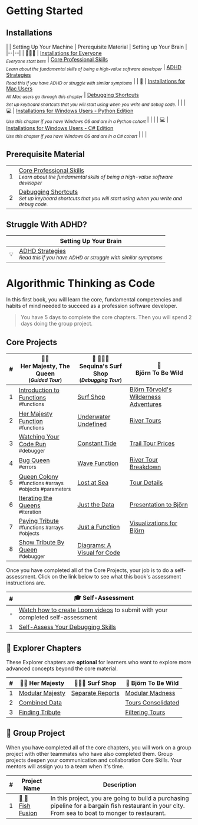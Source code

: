 # Getting Started

## Installations

|  | Setting Up Your Machine | Prerequisite Material | Setting up Your Brain |
|--|--|
| 👩🏾‍🏫 | [Installations for Everyone](./chapters/GETTING_STARTED.md) <br/> <sub><em>Everyone start here</em></sub> | [Core Professional Skills](./chapters/THINKING.md) <br/> <sub><em>Learn about the fundamental skills of being a high-value software developer</em></sub> | [ADHD Strategies](./chapters/ADHD_STRATEGIES.md) </br> <sub><em>Read this if you have ADHD or struggle with similar symptoms</em></sub> |
| 🍎 | [Installations for Mac Users](./chapters/GETTING_STARTED_MAC.md) <br/> <sub><em>All Mac users go through this chapter</em></sub> | [Debugging Shortcuts](./chapters/KEYBOARD_DEBUG.md) <br/> <sub><em>Set up keyboard shortcuts that you will start using when you write and debug code.</em></sub> |  |
| 💻 | [Installations for Windows Users - Python Edition](./chapters/GETTING_STARTED_WINDOWS.md) <br/> <sub><em>Use this chapter if you have Windows OS and are in a Python cohort</em></sub> | | |
| 💻 | [Installations for Windows Users - C# Edition](./chapters/GETTING_STARTED_WINDOWS_C_SHARP.md) <br/> <sub><em>Use this chapter if you have Windows OS and are in a C# cohort</em></sub> | | |

## Prerequisite Material

|  |  |
| --- | --- |
| 1   | [Core Professional Skills](./chapters/THINKING.md) <br/> <sub><em>Learn about the fundamental skills of being a high-value software developer</em></sub> |
| 2   | [Debugging Shortcuts](./chapters/KEYBOARD_DEBUG.md) <br/> <sub><em>Set up keyboard shortcuts that you will start using when you write and debug code.</em></sub> |

## Struggle With ADHD?

|     | Setting Up Your Brain |
| --- | --- |
| 💡  | [ADHD Strategies](./chapters/ADHD_STRATEGIES.md) </br> <sub><em>Read this if you have ADHD or struggle with similar symptoms</em></sub> |


# Algorithmic Thinking as Code

In this first book, you will learn the core, fundamental competencies and habits of mind needed to succeed as a profession software developer.

> You have 5 days to complete the core chapters. Then you will spend 2 days doing the group project.

## Core Projects

| #   | 👸🏽 <br/> Her Majesty, The Queen <br/><sub>(_Guided Tour_)</sub>  | 🌊 🏄🏾‍♂️ <br/> Sequina's Surf Shop <br/><sub>(_Debugging Tour_)</sub> | 🐻 <br/> Björn To Be Wild |
| --- | --- | --- | --- |
| 1   | [Introduction to Functions](./chapters/QUEEN_INTRO.md) <br/> <sub style="font-size:0.85rem;">#functions</sub>  | [Surf Shop](./chapters/SURF_INTRO.md)   | [Björn Tôrvold's Wilderness Adventures](./chapters/BJORN_INTRO.md) |
| 2   | [Her Majesty Function](./chapters/QUEEN_HAIL.md) <br/> <sub style="font-size:0.85rem;">#functions</sub>                            | [Underwater Undefined](./chapters/SURF_UNDEFINED.md)               | [River Tours](./chapters/BJORN_RIVERS.md)                          |
| 3   | [Watching Your Code Run](./chapters/QUEEN_DEBUGGER.md) <br/> <sub style="font-size:0.85rem;">#debugger</sub>                       | [Constant Tide](./chapters/SURF_CONST.md)                          | [Trail Tour Prices](./chapters/BJORN_PRICE_RANGES.md)              |
| 4   | [Bug Queen](./chapters/QUEEN_ERRORS.md) <br/> <sub style="font-size:0.85rem;">#errors</sub>                                        | [Wave Function](./chapters/SURF_NOT_A_FUNCTION.md)                 | [River Tour Breakdown](./chapters/BJORN_RIVER_PRICE_RANGES.md)     |
| 5   | [Queen Colony](./chapters/QUEEN_COLLECTION.md) <br/> <sub style="font-size:0.85rem;">#functions #arrays #objects #parameters</sub> | [Lost at Sea](./chapters/SURF_ARRAY_PROPERTIES.md)                 | [Tour Details](./chapters/BJORN_TOUR_DETAILS.md)                   |
| 6   | [Iterating the Queens](./chapters/QUEEN_ITERATION.md) <br/> <sub style="font-size:0.85rem;">#iteration</sub> | [Just the Data](./chapters/SURF_DATA_MODULE.md) | [Presentation to Björn](./chapters/BJORN_CLEANUP.md) |
| 7   | [Paying Tribute](./chapters/QUEEN_TRIBUTE.md) <br/> <sub style="font-size:0.85rem;">#functions #arrays #objects</sub> | [Just a Function](./chapters/SURF_FUNCTIONS_MODULE.md) | [Visualizations for Björn](./chapters/BJORN_DIAGRAM.md) |
| 8   | [Show Tribute By Queen](./chapters/QUEEN_QUEEN_TRIBUTE.md) <br/> <sub style="font-size:0.85rem;">#debugger</sub> | [Diagrams: A Visual for Code](./chapters/SURF_DIAGRAM.md) |  |

Once you have completed all of the Core Projects, your job is to do a self-assessment. Click on the link below to see what this book's assessment instructions are.

| #   | 🎓 Self-Assessment  |
| --- | ---- |
| -   | <a href="https://app.screencastify.com/v3/watch/NlYEfYdSHJrwFeB0GQqN" target="_blank">Watch how to create Loom videos</a> to submit with your completed self-assessment |
| 1   | [Self-Assess Your Debugging Skills](./chapters/DEBUGGER_ASSESSMENT.md) |

## 🧭 Explorer Chapters

These Explorer chapters are **optional** for learners who want to explore more advanced concepts beyond the core material.

| #   | 👸🏽 Her Majesty  | 🏄🏾‍♂️ Surf Shop | 🐻 Björn To Be Wild |
| --- | --- | --- | --- |
| 1   | [Modular Majesty](./chapters/QUEEN_EC_MODULAR.md) | [Separate Reports](./chapters/SURF_EC_MODULAR.md) | [Modular Madness](./chapters/BJORN_MODULE_MADNESS.md) |
| 2   | [Combined Data](./chapters/QUEEN_EC_DATABASE.md)  |  | [Tours Consolidated](./chapters/BJORN_DATABASEmd) |
| 3   | [Finding Tribute](./chapters/QUEEN_EC_ARRAY_FIND.md) |  | [Filtering Tours](./chapters/BJORN_ARRAY_FIND.md) |

## 🔐 Group Project

When you have completed all of the core chapters, you will work on a group project with other teammates who have also completed them. Group projects deepen your communication and collaboration Core Skills. Your mentors will assign you to a team when it's time.

| #   | Project Name | Description |
| --- | --- | --- |
| 1   | [🐡 🍣 <br/> Fish Fusion](../projects/tier-1/fish-fusion/README.md) | In this project, you are going to build a purchasing pipeline for a bargain fish restaurant in your city. From sea to boat to monger to restaurant. |
